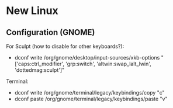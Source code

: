 # New Linux

## Configuration (GNOME)

For Sculpt (how to disable for other keyboards?):

- dconf write /org/gnome/desktop/input-sources/xkb-options "['caps:ctrl_modifier', 'grp:switch', 'altwin:swap_lalt_lwin', 'dottedmag:sculpt']"

Terminal:

- dconf write /org/gnome/terminal/legacy/keybindings/copy "<Super>c"
- dconf paste /org/gnome/terminal/legacy/keybindings/paste "<Super>v"

